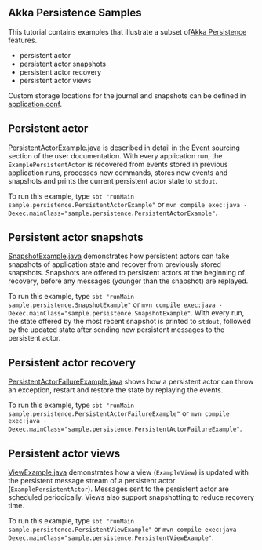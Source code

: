 ## Akka Persistence Samples

This tutorial contains examples that illustrate a subset of[Akka Persistence](http://doc.akka.io/docs/akka/current/java/persistence.html) features.

- persistent actor
- persistent actor snapshots
- persistent actor recovery
- persistent actor views

Custom storage locations for the journal and snapshots can be defined in [application.conf](src/main/resources/application.conf).

## Persistent actor

[PersistentActorExample.java](src/main/java/sample/persistence/PersistentActorExample.java) is described in detail in the [Event sourcing](http://doc.akka.io/docs/akka/current/java/persistence.html#event-sourcing-java) section of the user documentation. With every application run, the `ExamplePersistentActor` is recovered from events stored in previous application runs, processes new commands, stores new events and snapshots and prints the current persistent actor state to `stdout`.

To run this example, type `sbt "runMain sample.persistence.PersistentActorExample"` or `mvn compile exec:java -Dexec.mainClass="sample.persistence.PersistentActorExample"`.

## Persistent actor snapshots

[SnapshotExample.java](src/main/java/sample/persistence/SnapshotExample.java) demonstrates how persistent actors can take snapshots of application state and recover from previously stored snapshots. Snapshots are offered to persistent actors at the beginning of recovery, before any messages (younger than the snapshot) are replayed.

To run this example, type `sbt "runMain sample.persistence.SnapshotExample"` or `mvn compile exec:java -Dexec.mainClass="sample.persistence.SnapshotExample"`. With every run, the state offered by the most recent snapshot is printed to `stdout`, followed by the updated state after sending new persistent messages to the persistent actor.

## Persistent actor recovery

[PersistentActorFailureExample.java](src/main/java/sample/persistence/PersistentActorFailureExample.java) shows how a persistent actor can throw an exception, restart and restore the state by replaying the events.

To run this example, type `sbt "runMain sample.persistence.PersistentActorFailureExample"` or `mvn compile exec:java -Dexec.mainClass="sample.persistence.PersistentActorFailureExample"`.

## Persistent actor views

[ViewExample.java](src/main/java/sample/persistence/ViewExample.java) demonstrates how a view (`ExampleView`) is updated with the persistent message stream of a persistent actor (`ExamplePersistentActor`). Messages sent to the persistent actor are scheduled periodically. Views also support snapshotting to reduce recovery time.

To run this example, type `sbt "runMain sample.persistence.PersistentViewExample"` or `mvn compile exec:java -Dexec.mainClass="sample.persistence.PersistentViewExample"`.

